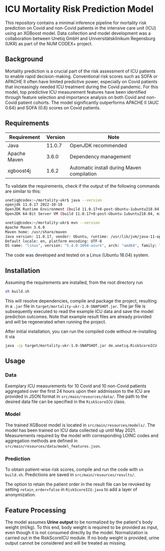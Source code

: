 # ICU Mortality Risk Prediction Model

This repository contains a minimal inference pipeline 
for mortality risk prediction on Covid and non-Covid patients in the intensive care unit (ICU) using an XGBoost model.
Data collection and model development was a collaboration between Unetiq GmbH and Universitätsklinikum Regensburg (UKR) 
as part of the NUM CODEX+ project.

## Background

Mortality prediction is a crucial part of the risk assessment of ICU patients to enable rapid decision-making.
Conventional risk scores such as SOFA or APACHE II often have limited predictive power, 
especially on Covid patients that increasingly needed ICU treatment during the Covid pandemic.
For this model, top predictive ICU measurement features have been identified through feature selection and importance analysis
on both Covid and non-Covid patient cohorts. 
The model significantly outperforms APACHE II (AUC 0.64) and SOFA (0.6) scores on Covid patients.


## Requirements


| Requirement  | Version | Note                                                                  |
|--------------|---------|-----------------------------------------------------------------------|
| Java         | 11.0.7  | OpenJDK recommended                                                   |
| Apache Maven | 3.6.0   | Dependency management                                                 |
| xgboost4j    | 1.6.2   | Automatic install during Maven compilation |

To validate the requirements, check if the output of the following commands are similar to this:   

```bash
unetiq@codex:~/mortality-ukr$ java --version
openjdk 11.0.17 2022-10-18
OpenJDK Runtime Environment (build 11.0.17+8-post-Ubuntu-1ubuntu218.04)
OpenJDK 64-Bit Server VM (build 11.0.17+8-post-Ubuntu-1ubuntu218.04, mixed mode, sharing)
```

```bash
unetiq@codex:~/mortality-ukr$ mvn --version
Apache Maven 3.6.0
Maven home: /usr/share/maven
Java version: 11.0.17, vendor: Ubuntu, runtime: /usr/lib/jvm/java-11-openjdk-amd64
Default locale: en, platform encoding: UTF-8
OS name: "linux", version: "5.4.0-1094-azure", arch: "amd64", family: "unix"
```

The code was developed and tested on a Linux (Ubuntu 18.04) system.

## Installation

Assuming the requirements are installed, from the root directory run

```bash
sh build.sh
```

This will resolve dependencies, compile and package the project, resulting in a ```.jar``` file in ```target/mortality-ukr-1.0-SNAPSHOT.jar```. The jar file is subsequently executed to read the example ICU data and save the model prediction outcomes. Note that example result files are already provided and will be regenerated when running the project.

After initial installation, you can run the compiled code without re-installing it via

```bash
java -cp target/mortality-ukr-1.0-SNAPSHOT.jar de.unetiq.RiskScoreICU
```


## Usage

### Data

Exemplary ICU measurements for 10 Covid and 10 non-Covid patients aggregated over the first 24 hours upon their addmission to the ICU are provided in JSON format in ```src/main/resources/data/```. The path to the desired data file can be specified in the ```RiskScoreICU``` class.

### Model

The trained XGBoost model is located in ```src/main/resources/models/```. The model has been trained on ICU data collected up until May 2021.   
Measurements required by the model with corresponding LOINC codes and aggregation methods are defined in ```src/main/resources/data/model_features.json```.

### Prediction

To obtain patient-wise risk scores, compile and run the code with ```sh build.sh```.
Predictions are saved in ```src/main/resources/results/```.  

The option to retain the patient order in the result file can be revoked by setting ```retain_order=false``` in ```RiskScoreICU.java``` to add a layer of anonymization.

## Feature Processing

The model assumes __Urine output__ to be normalized by the patient's body weight (ml/kg). To this end, body weight is required to be provided as input, even though it is not consumed directly by the model. Normalization is carried out in the RiskScoreICU module. If no body weight is provided, urine output cannot be considered and will be treated as missing.